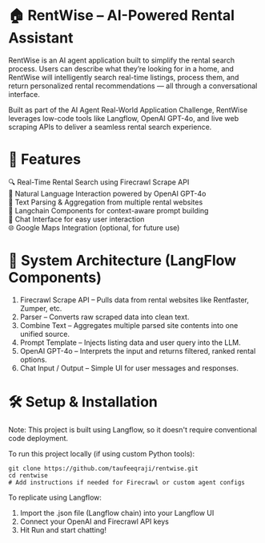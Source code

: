 # 🏠 RentWise – AI-Powered Rental Assistant
RentWise is an AI agent application built to simplify the rental search process. Users can describe what they’re looking for in a home, and RentWise will intelligently search real-time listings, process them, and return personalized rental recommendations — all through a conversational interface.

Built as part of the AI Agent Real-World Application Challenge, RentWise leverages low-code tools like Langflow, OpenAI GPT-4o, and live web scraping APIs to deliver a seamless rental search experience.

# 🚀 Features
🔍 Real-Time Rental Search using Firecrawl Scrape API  
🧠 Natural Language Interaction powered by OpenAI GPT-4o  
📝 Text Parsing & Aggregation from multiple rental websites  
🧩 Langchain Components for context-aware prompt building  
💬 Chat Interface for easy user interaction  
🌐 Google Maps Integration (optional, for future use)

# 🧱 System Architecture (LangFlow Components)
1. Firecrawl Scrape API – Pulls data from rental websites like Rentfaster, Zumper, etc.
2. Parser – Converts raw scraped data into clean text.
3. Combine Text – Aggregates multiple parsed site contents into one unified source.
4. Prompt Template – Injects listing data and user query into the LLM.
5. OpenAI GPT-4o – Interprets the input and returns filtered, ranked rental options.
6. Chat Input / Output – Simple UI for user messages and responses.

# 🛠️ Setup & Installation
Note: This project is built using Langflow, so it doesn't require conventional code deployment.

To run this project locally (if using custom Python tools):
```
git clone https://github.com/taufeeqraji/rentwise.git
cd rentwise
# Add instructions if needed for Firecrawl or custom agent configs
```

To replicate using Langflow:

1. Import the .json file (Langflow chain) into your Langflow UI
2. Connect your OpenAI and Firecrawl API keys
3. Hit Run and start chatting!

